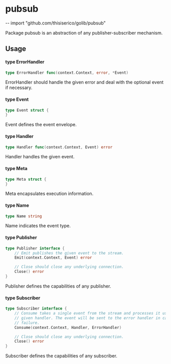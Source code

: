 # pubsub
--
    import "github.com/thisiserico/golib/pubsub"

Package pubsub is an abstraction of any publisher-subscriber mechanism.

## Usage

#### type ErrorHandler

```go
type ErrorHandler func(context.Context, error, *Event)
```

ErrorHandler should handle the given error and deal with the optional event if
necessary.

#### type Event

```go
type Event struct {
}
```

Event defines the event envelope.

#### type Handler

```go
type Handler func(context.Context, Event) error
```

Handler handles the given event.

#### type Meta

```go
type Meta struct {
}
```

Meta encapsulates execution information.

#### type Name

```go
type Name string
```

Name indicates the event type.

#### type Publisher

```go
type Publisher interface {
	// Emit publishes the given event to the stream.
	Emit(context.Context, Event) error

	// Close should close any underlying connection.
	Close() error
}
```

Publisher defines the capabilities of any publisher.

#### type Subscriber

```go
type Subscriber interface {
	// Consume takes a single event from the stream and processes it using the
	// given handler. The event will be sent to the error handler in case of
	// failure.
	Consume(context.Context, Handler, ErrorHandler)

	// Close should close any underlying connection.
	Close() error
}
```

Subscriber defines the capabilities of any subscriber.

